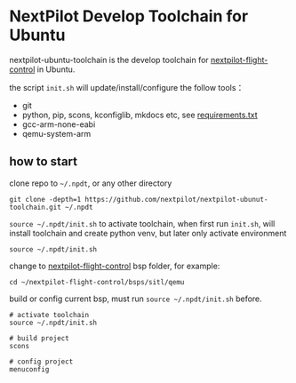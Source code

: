 # NextPilot Develop Toolchain for Ubuntu

nextpilot-ubuntu-toolchain is the develop toolchain for [nextpilot-flight-control](https://github.com/nextpilot/nextpilot-flight-control.git) in Ubuntu.

the script `init.sh` will update/install/configure the follow tools：

- git
- python, pip, scons, kconfiglib, mkdocs etc, see [requirements.txt](requirements.txt)
- gcc-arm-none-eabi
- qemu-system-arm

## how to start

clone repo to `~/.npdt`, or any other directory

```shell
git clone -depth=1 https://github.com/nextpilot/nextpilot-ubunut-toolchain.git ~/.npdt
```

`source ~/.npdt/init.sh` to activate toolchain, when first run `init.sh`, will install toolchain and create python venv, but later only activate environment

```shell
source ~/.npdt/init.sh
```

change to [nextpilot-flight-control](https://github.com/nextpilot/nextpilot-flight-control.git) bsp folder, for example:

```shell
cd ~/nextpilot-flight-control/bsps/sitl/qemu 
```

build or config current bsp, must run `source ~/.npdt/init.sh` before.

```shell
# activate toolchain
source ~/.npdt/init.sh

# build project
scons

# config project
menuconfig
```
